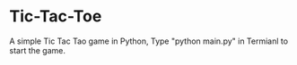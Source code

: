 # Tic-Tac-Toe
A simple Tic Tac Tao game in Python,
Type "python main.py" in Termianl to start the game.
